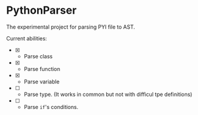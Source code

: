 # PythonParser
The experimental project for parsing PYI file to AST.

Current abilities:
 - [x] - Parse class
 - [x] - Parse function
 - [x] - Parse variable
 - [ ] - Parse type. (It works in common but not with difficul tpe definitions)
 - [ ] - Parse `if`'s conditions. 
